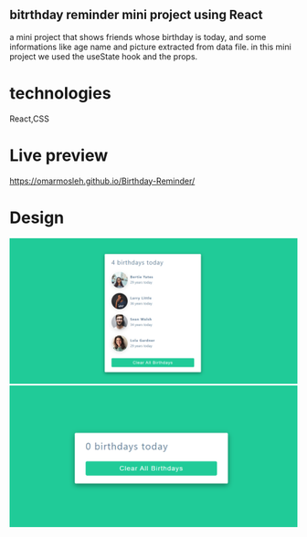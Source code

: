 ## bitrthday reminder mini project using React 
a mini project that shows friends whose birthday is today, and some informations like 
age name and picture extracted from data file.
in this mini project we used  the useState hook and the props.

# technologies
React,CSS
# Live preview
https://omarmosleh.github.io/Birthday-Reminder/ 
# Design

![Design preview for the laptop](./images/ScreenshotOne.png)
![Design preview for the laptop](./images/ScreenshotTwo.png)
